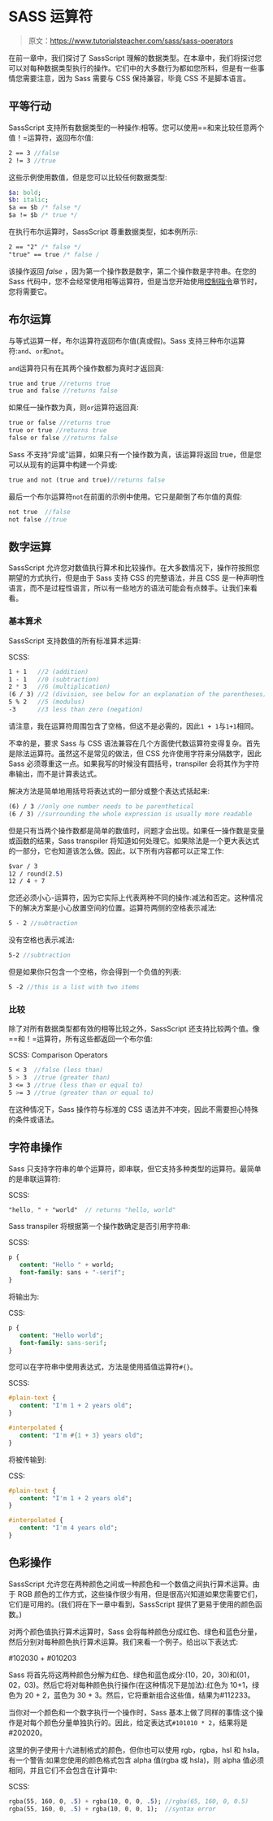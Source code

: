 # SASS 运算符

> 原文：<https://www.tutorialsteacher.com/sass/sass-operators>

在前一章中，我们探讨了 SassScript 理解的数据类型。在本章中，我们将探讨您可以对每种数据类型执行的操作。它们中的大多数行为都如您所料，但是有一些事情您需要注意，因为 Sass 需要与 CSS 保持兼容，毕竟 CSS 不是脚本语言。

## 平等行动

SassScript 支持所有数据类型的一种操作:相等。您可以使用==和来比较任意两个值！=运算符，返回布尔值:

```sass
2 == 3 //false
2 != 3 //true 
```

这些示例使用数值，但是您可以比较任何数据类型:

```sass
$a: bold;
$b: italic;
$a == $b /* false */
$a != $b /* true */ 
```

在执行布尔运算时，SassScript 尊重数据类型，如本例所示:

```sass
2 == "2" /* false */
"true" == true /* false / 
```

该操作返回 *false* ，因为第一个操作数是数字，第二个操作数是字符串。在您的 Sass 代码中，您不会经常使用相等运算符，但是当您开始使用[控制指令](/Sass/sass-control-directives)章节时，您将需要它。

## 布尔运算

与等式运算一样，布尔运算符返回布尔值(真或假)。Sass 支持三种布尔运算符:`and`、`or`和`not`。

`and`运算符只有在其两个操作数都为真时才返回真:

```sass
true and true //returns true
true and false //returns false 
```

如果任一操作数为真，则`or`运算符返回真:

```sass
true or false //returns true
true or true //returns true
false or false //returns false 
```

Sass 不支持“异或”运算，如果只有一个操作数为真，该运算将返回 true，但是您可以从现有的运算中构建一个异或:

```sass
true and not (true and true)//returns false 
```

最后一个布尔运算符`not`在前面的示例中使用。它只是颠倒了布尔值的真假:

```sass
not true  //false
not false //true 
```

## 数字运算

SassScript 允许您对数值执行算术和比较操作。在大多数情况下，操作符按照您期望的方式执行，但是由于 Sass 支持 CSS 的完整语法，并且 CSS 是一种声明性语言，而不是过程性语言，所以有一些地方的语法可能会有点棘手。让我们来看看。

### 基本算术

SassScript 支持数值的所有标准算术运算:

SCSS: 

```sass
1 + 1   //2 (addition)
1 - 1   //0 (subtraction)
2 * 3   //6 (multiplication)
(6 / 3) //2 (division, see below for an explanation of the parentheses)
5 % 2   //5 (modulus)
-3      //3 less than zero (negation) 
```

请注意，我在运算符周围包含了空格，但这不是必需的，因此`1 + 1`与`1+1`相同。

不幸的是，要求 Sass 与 CSS 语法兼容在几个方面使代数运算符变得复杂。首先是除法运算符。虽然这不是常见的做法，但 CSS 允许使用字符来分隔数字，因此 Sass 必须尊重这一点。如果我写的时候没有圆括号，transpiler 会将其作为字符串输出，而不是计算表达式。

解决方法是简单地用括号将表达式的一部分或整个表达式括起来:

```sass
(6) / 3 //only one number needs to be parenthetical
(6 / 3) //surrounding the whole expression is usually more readable 
```

但是只有当两个操作数都是简单的数值时，问题才会出现。如果任一操作数是变量或函数的结果，Sass transpiler 将知道如何处理它。如果除法是一个更大表达式的一部分，它也知道该怎么做。因此，以下所有内容都可以正常工作:

```sass
$var / 3
12 / round(2.5)
12 / 4 + 7 
```

您还必须小心-运算符，因为它实际上代表两种不同的操作:减法和否定。这种情况下的解决方案是小心放置空间的位置。运算符两侧的空格表示减法:

```sass
5 - 2 //subtraction 
```

没有空格也表示减法:

```sass
5-2 //subtraction 
```

但是如果你只包含一个空格，你会得到一个负值的列表:

```sass
5 -2 //this is a list with two items 
```

### 比较

除了对所有数据类型都有效的相等比较之外，SassScript 还支持比较两个值。像==和！=运算符，所有这些都返回一个布尔值:

SCSS: Comparison Operators 

```sass
5 < 3  //false (less than)
5 > 3  //true (greater than)
3 <= 3 //true (less than or equal to)
5 >= 3 //true (greater than or equal to) 
```

在这种情况下，Sass 操作符与标准的 CSS 语法并不冲突，因此不需要担心特殊的条件或语法。

## 字符串操作

Sass 只支持字符串的单个运算符，即串联，但它支持多种类型的运算符。最简单的是串联运算符:

SCSS: 

```sass
"hello, " + "world"  // returns "hello, world" 
```

Sass transpiler 将根据第一个操作数确定是否引用字符串:

SCSS: 

```sass
p {
   content: "Hello " + world;
   font-family: sans + "-serif";
} 
```

将输出为:

CSS: 

```sass
p {
   content: "Hello world";
   font-family: sans-serif;
} 
```

您可以在字符串中使用表达式，方法是使用插值运算符`#{}`。

SCSS: 

```sass
#plain-text {
   content: "I'm 1 + 2 years old";
}

#interpolated {
   content: "I'm #{1 + 3} years old";
} 
```

将被传输到:

CSS: 

```sass
#plain-text {
   content: "I'm 1 + 2 years old";
}

#interpolated {
   content: "I'm 4 years old";
} 
```

## 色彩操作

SassScript 允许您在两种颜色之间或一种颜色和一个数值之间执行算术运算。由于 RGB 颜色的工作方式，这些操作很少有用，但是很高兴知道如果您需要它们，它们是可用的。(我们将在下一章中看到，SassScript 提供了更易于使用的颜色函数。)

对两个颜色值执行算术运算时，Sass 会将每种颜色分成红色、绿色和蓝色分量，然后分别对每种颜色执行算术运算。我们来看一个例子。给出以下表达式:

#102030 + #010203

Sass 将首先将这两种颜色分解为红色、绿色和蓝色成分:(10，20，30)和(01，02，03)。然后它将对每种颜色执行操作(在这种情况下是加法):红色为 10+1，绿色为 20 + 2，蓝色为 30 + 3。然后，它将重新组合这些值，结果为#112233。

当你对一个颜色和一个数字执行一个操作时，Sass 基本上做了同样的事情:这个操作是对每个颜色分量单独执行的。因此，给定表达式`#101010 * 2`，结果将是#202020。

这里的例子使用十六进制格式的颜色，但你也可以使用 rgb，rgba，hsl 和 hsla。有一个警告:如果您使用的颜色格式包含 alpha 值(rgba 或 hsla)，则 alpha 值必须相同，并且它们不会包含在计算中:

SCSS: 

```sass
rgba(55, 160, 0, .5) + rgba(10, 0, 0, .5); //rgba(65, 160, 0, 0.5)
rgba(55, 160, 0, .5) + rgba(10, 0, 0, 1);  //syntax error 
```

